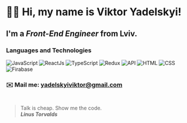 # 👋🏻 Hi, my name is **Viktor Yadelskyi**!
## I'm a *Front-End Engineer* from Lviv.
### Languages and Technologies 
![JavaScript](https://img.shields.io/badge/-JavaScript-090909?style=for-the-badge&logo=JavaScript)
![ReactJs](https://img.shields.io/badge/-ReactJs-090909?style=for-the-badge&logo=React)
![TypeScript](https://img.shields.io/badge/-TypeScript-090909?style=for-the-badge&logo=TypeScript)
![Redux](https://img.shields.io/badge/-Redux-090909?style=for-the-badge&logo=Redux)
![API](https://img.shields.io/badge/-REST&#032;API-090909?style=for-the-badge)
![HTML](https://img.shields.io/badge/-HTML-090909?style=for-the-badge&logo=html5)
![CSS](https://img.shields.io/badge/-CSS-090909?style=for-the-badge&logo=css3)
![Firabase](https://img.shields.io/static/v1?label=|&message=FIREBASE&color=cbb148&style=plastic&logo=firebase")
### ✉️ Mail me: yadelskyiviktor@gmail.com
#
> Talk is cheap. Show me the code. <br/>
> ***Linus Torvalds***
